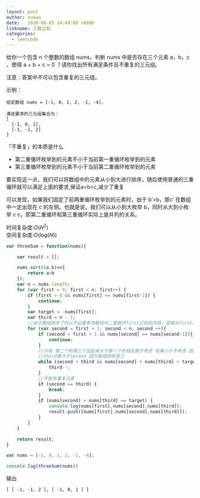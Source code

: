 ```yaml
---
layout: post
author: zuowu
date:   2020-08-05 14:49:00 +0800
linkname: 三数之和
categories: 
  - leetcode
---
```


给你一个包含 n 个整数的数组 nums，判断 nums 中是否存在三个元素 a，b，c ，使得 a + b + c = 0 ？请你找出所有满足条件且不重复的三元组。

注意：答案中不可以包含重复的三元组。

示例：
```
给定数组 nums = [-1, 0, 1, 2, -1, -4]，

满足要求的三元组集合为：
[
  [-1, 0, 1],
  [-1, -1, 2]
]
```
「不重复」的本质是什么    
 * 第二重循环枚举到的元素不小于当前第一重循环枚举到的元素
 * 第三重循环枚举到的元素不小于当前第二重循环枚举到的元素    

要实现这一点，我们可以将数组中的元素从小到大进行排序，随后使用普通的三重循环就可以满足上面的要求,保证a<b<c,减少了重复

可以发现，如果我们固定了前两重循环枚举到的元素时，由于 b′>b，那c′ 在数组中一定出现在 c 的左侧。也就是说，我们可以从小到大枚举 b，同时从大到小枚举 c
c，即第二重循环和第三重循环实际上是并列的关系。    

时间复杂度:$O(N^2)$    
空间复杂度:$O(log(N))$

```javascript
var threeSum = function(nums){

    var result = [];

    nums.sort((a,b)=>{
        return a>b
    });
    var n = nums.length;
    for (var first = 0; first < n; first++) {
        if (first > 0 && nums[first] == nums[first-1]) {
            continue;
        }
        var target = -nums[first];
        var third = n - 1;
        //由于数组排序了所以不必要考虑数组中二重循环first之前的内容，直接从first开始遍历即可
        for (var second = first + 1; second < n; second ++){
            if (second > first + 1 && nums[second] == nums[second-1]){
                continue;
            }
            //只有 第二个和第三个加起来大于第一个的相反数才考虑 如果小于不考虑 因为数组是排序的
            //third要大于second 因为数组排好序了
            while (second < third && nums[second] + nums[third] > target) {
                third--;
            }
            //不能有重复元素
            if (second == third) {
                break;
            }
            if (nums[second] + nums[third] == target) {
                console.log(nums[first],nums[second],nums[third]);
                result.push([nums[first],nums[second],nums[third]]);
            }
        }
    }

    return result;
}

var nums = [-1, 0, 1, 2, -1, -4];

console.log(threeSum(nums))

```

输出
```
[ [ -1, -1, 2 ], [ -1, 0, 1 ] ]
```
